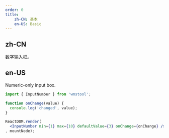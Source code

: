 ```yaml
---
order: 0
title:
    zh-CN: 基本
    en-US: Basic
---
```


## zh-CN

数字输入框。

## en-US

Numeric-only input box.

````jsx
import { InputNumber } from 'wmstool';

function onChange(value) {
  console.log('changed', value);
}

ReactDOM.render(
  <InputNumber min={1} max={10} defaultValue={3} onChange={onChange} />
, mountNode);
````
